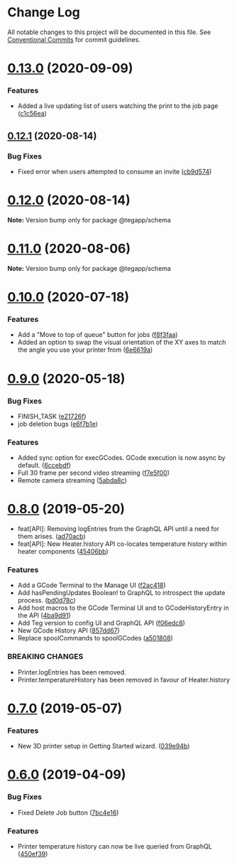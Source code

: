 # Change Log

All notable changes to this project will be documented in this file.
See [Conventional Commits](https://conventionalcommits.org) for commit guidelines.

# [0.13.0](https://github.com/tegapp/teg/compare/v0.12.1...v0.13.0) (2020-09-09)


### Features

* Added a live updating list of users watching the print to the job page ([c1c56ea](https://github.com/tegapp/teg/commit/c1c56ea))





## [0.12.1](https://github.com/tegapp/teg/compare/v0.12.0...v0.12.1) (2020-08-14)


### Bug Fixes

* Fixed error when users attempted to consume an invite ([cb9d574](https://github.com/tegapp/teg/commit/cb9d574))





# [0.12.0](https://github.com/tegapp/teg/compare/v0.11.0...v0.12.0) (2020-08-14)

**Note:** Version bump only for package @tegapp/schema





# [0.11.0](https://github.com/tegapp/teg/compare/v0.10.1...v0.11.0) (2020-08-06)

**Note:** Version bump only for package @tegapp/schema





# [0.10.0](https://github.com/tegapp/teg/compare/v0.9.1...v0.10.0) (2020-07-18)


### Features

* Add a "Move to top of queue" button for jobs ([f8f3faa](https://github.com/tegapp/teg/commit/f8f3faa))
* Added an option to swap the visual orientation of the XY axes to match the angle you use your printer from ([6e6619a](https://github.com/tegapp/teg/commit/6e6619a))





# [0.9.0](https://github.com/tegapp/teg/compare/v0.8.0...v0.9.0) (2020-05-18)


### Bug Fixes

* FINISH_TASK ([e21726f](https://github.com/tegapp/teg/commit/e21726f))
* job deletion bugs ([e6f7b1e](https://github.com/tegapp/teg/commit/e6f7b1e))


### Features

* Added sync option for execGCodes. GCode execution is now async by default. ([6ccebdf](https://github.com/tegapp/teg/commit/6ccebdf))
* Full 30 frame per second video streaming ([f7e5f00](https://github.com/tegapp/teg/commit/f7e5f00))
* Remote camera streaming ([5abda8c](https://github.com/tegapp/teg/commit/5abda8c))





# [0.8.0](https://github.com/teg/teg/compare/v0.7.0...v0.8.0) (2019-05-20)


* feat[API]: Removing logEntries from the GraphQL API until a need for them arises. ([ad70acb](https://github.com/teg/teg/commit/ad70acb))
* feat[API]: New Heater.history API co-locates temperature history within heater components ([45406bb](https://github.com/teg/teg/commit/45406bb))


### Features

* Add a GCode Terminal to the Manage UI ([f2ac418](https://github.com/teg/teg/commit/f2ac418))
* Add hasPendingUpdates Boolean! to GraphQL to introspect the update process. ([bd0d78c](https://github.com/teg/teg/commit/bd0d78c))
* Add host macros to the GCode Terminal UI and to GCodeHistoryEntry in the API ([4ba9d91](https://github.com/teg/teg/commit/4ba9d91))
* Add Teg version to config UI and GraphQL API ([f06edc8](https://github.com/teg/teg/commit/f06edc8))
* New GCode History API ([857dd67](https://github.com/teg/teg/commit/857dd67))
* Replace spoolCommands to spoolGCodes ([a501808](https://github.com/teg/teg/commit/a501808))


### BREAKING CHANGES

* Printer.logEntries has been removed.
* Printer.temperatureHistory has been removed in favour of Heater.history





# [0.7.0](https://github.com/teg/teg/compare/v0.6.0...v0.7.0) (2019-05-07)


### Features

* New 3D printer setup in Getting Started wizard. ([039e94b](https://github.com/teg/teg/commit/039e94b))





# [0.6.0](https://github.com/teg/teg/compare/v0.5.10...v0.6.0) (2019-04-09)


### Bug Fixes

* Fixed Delete Job button ([7bc4e16](https://github.com/teg/teg/commit/7bc4e16))


### Features

* Printer temperature history can now be live queried from GraphQL ([450ef39](https://github.com/teg/teg/commit/450ef39))
